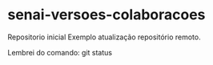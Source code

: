 # senai-versoes-colaboracoes
Repositorio inicial
Exemplo atualização repositório remoto.

Lembrei do comando: git status
